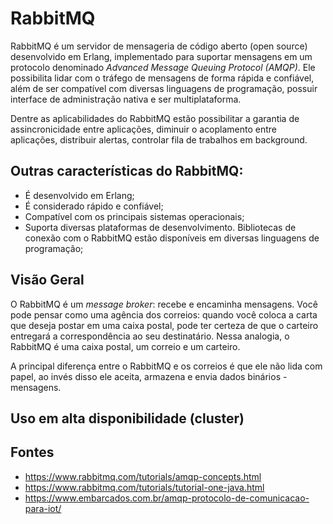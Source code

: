 # RabbitMQ

RabbitMQ é um servidor de mensageria de código aberto (open source) desenvolvido em Erlang, implementado para suportar mensagens em um protocolo denominado *Advanced Message Queuing Protocol (AMQP)*. Ele possibilita lidar com o tráfego de mensagens de forma rápida e confiável, além de ser compatível com diversas linguagens de programação, possuir interface de administração nativa e ser multiplataforma.

Dentre as aplicabilidades do RabbitMQ estão possibilitar a garantia de assincronicidade entre aplicações, diminuir o acoplamento entre aplicações, distribuir alertas, controlar fila de trabalhos em background.

## Outras características do RabbitMQ:

- É desenvolvido em Erlang;
- É considerado rápido e confiável;
- Compatível com os principais sistemas operacionais;
- Suporta diversas plataformas de desenvolvimento. Bibliotecas de conexão com o RabbitMQ estão disponíveis em diversas linguagens de programação;

## Visão Geral

O RabbitMQ é um *message broker*: recebe e encaminha mensagens. Você pode pensar como uma agência dos correios: quando você coloca a carta que deseja postar em uma caixa postal, pode ter certeza de que o carteiro entregará a correspondência ao seu destinatário. Nessa analogia, o RabbitMQ é uma caixa postal, um correio e um carteiro.

A principal diferença entre o RabbitMQ e os correios é que ele não lida com papel, ao invés disso ele aceita, armazena e envia dados binários - mensagens.

<!--

O *broker* é uma entidade que recebe mensagens de *publishers* - ou seja, clientes que produzem mensagens - e encaminha mensagens a *consumers*, que são clientes que recebem (consomem) mensagens. Assim, o AMQP é um protocolo bi-direcional onde um cliente pode enviar e receber mensagens de outros clientes através do broker.

Ao publicar uma mensagem, o cliente *publisher* encaminha esta mensagem a outra entidade denominada *exchange*, que de acordo com regras específicas (e programáveis!) denominadas *bindings* as encaminham para filas (*queues*) que, por sua vez, podem estar sendo consumidas por um outro cliente, o *consumer*. *Broker*, *publishers*, *consumers*, *exchanges*, *bindings* e *queues* são as palavras chaves para entender o funcionamento do protocolo. O AMQP é um grande canivete suíço: ele oferece uma grande variedade de regras que podem ser altamente personalizadas de acordo com a finalidade de nossa aplicação.

De forma simples e resumida, o funcionamento do AMQP pode ser comparado a um sistema de correios conforme mostra a figura abaixo: o cliente *Publisher* escreve uma mensagem e a encaminha para um *exchange*, que se assemelha a uma caixa de correio. A seguir, já no *broker* - que pode ser entendido como os Correios, por exemplo - esta mensagem é encaminhada de acordo com regras específicas (*bindings*) através de rotas a uma *queue*, que pode ser entendida como uma caixa postal, por exemplo. Finalmente, um cliente *Consumer* monitora a *queue* (caixa postal) para, então, ler a mensagem.

- Diagrama do Funcionamento do Exchange tipo Direto no AMQP.
 
![](../assets/02-amqp-structure.png)

Uma das principais características do AMQP é que o *publisher* jamais publica uma mensagem diretamente em uma fila. A mensagem sempre é encaminhada ao *exchange* que, de acordo com seu tipo e com as configurações especificadas através de *bindings*, a encaminha para determinada fila ou a descarta.

### Protocolo Programável (e Exchanges!)

Rotas, exchanges, filas e outras entidades podem ser programadas diretamente pelas aplicações (clientes). A função de administração do sistema passa a ser somente no sentido de criar regras de acesso e permissões para determinadas ações. Dessa forma, o AMQP 0-9-1 é um protocolo "programável", deixando boa parte das ações a cargo dos usuários/clientes.

Esse grande "canivete suíço" que é o AMQP 0-9-1 proporciona aos desenvolvedores grande liberdade ao desenvolver aplicações específicas e personalizáveis. No entanto, o esforço concentra-se em compreender as especificidades do protocolo, bem como a correta utilização de suas entidades.

Falaremos agora de uma dessas entidades, os Exchanges!

#### Por que é importante conhecer os Exchanges e seus tipos?

O exchange é uma entidade que recebe as mensagens que chegam ao broker vindas de aplicações clientes. Estas aplicações desconhecem a existência das filas. É através do *Exchange* que determinada mensagem é roteada para uma ou mais filas a partir de regras denominadas bindings. Há alguns tipos de *Exchanges* que implementam diferentes características de roteamento das mensagens recebidas. A saber, são tipos de *Exchanges*: Direct, Fanout, Topic e Headers. Além do tipo, outros parâmetros definem um Exchange: nome, durabilidade, auto-delete, argumentos, etc.

As mensagens que são publicadas no broker e as mensagens que são consumidas possuem um parâmetro chamado *routing key*, que no caso de filas que são atreladas a um *exchange*, também pode ser chamado de *binding key*. Este parâmetro nada mais é do que um identificador do caminho da mensagem e serve de base para armazenar corretamente as mensagens em filas. Este conceito ficará mais claro a seguir, quando apresentarmos o Exchange do tipo Direto (Direct) e do tipo Tópico (Topic).

#### Direct Exchange

O Exchange do tipo Direto entrega mensagens às filas de acordo com o *routing key* da mensagem. Isto é, se uma fila foi bounded (roteada) a um exchange com determinado *routing key (binding key)*, toda mensagem que chegar ao broker destinada a um exchange do tipo Direct com determinado routing key, será redirecionada à fila associada a este mesmo *routing key (binding key)*. Este tipo de exchange é utilizado principalmente para a distribuição de tarefas entre diversos consumidores.

- Diagrama do Funcionamento do Exchange tipo Direto.
![](../assets/02-amqp-diagrama-exchange-tipo-direto.png)

Supondo-se o caso de uma tarefa complexa que deseja-se distribuir entre diversos consumidores (workers, neste caso), a figura acima exibe o funcionamento do Exchange do tipo direto: a mensagem é enviada ao broker contendo uma operação a ser realizada em uma imagem e, de acordo com o routing key da mensagem, o exchange do tipo Direct encaminha a mensagem para as filas que estão atreladas (bounded) ao exchange com o mesmo routing key (também conhecido como binding key, no caso das filas).

#### Topic Exchange

O Exchange do tipo Tópico (Topic) é utilizado para comunicação no padrão publica/subscreve (publish/subscribe) e, assim, é utilizado para monitorar mensagens de acordo com padrões no routing key da mensagem, ou seja, o consumidor pode "escolher" que tipo de mensagem deseja receber e, simetricamente, quem publica a mensagem no Exchange indica um assunto/tópico - através do routing key - ao qual a mensagem se refere.

Como um exemplo de aplicação, suponha que gostaríamos de implementar um sistema de logs no qual os consumidores monitoram mensagens de log de diferentes origens/módulos (kernel do sistema, gerenciamento de usuários, rede) e de diferentes níveis (informação, alertas, erros). Cada mensagem gerada contém tanto a origem (kernel/users/network) como o nível do log (info/warning/error) representados como uma lista de dois elementos (poderiam ser mais!) separados por pontos (".") no routing key. Por exemplo, a mensagem que contém o routing key igual a "ker.info" representa uma mensagem de log gerada pelo kernel do sistema e representa um nível informacional.

Consumidores destas mensagens podem monitorar determinado routing key (ou binding key, uma vez que estão associadas a uma fila) e executar ações específicas. Por exemplo, o consumidor A, que é responsável pela saúde de todo o sistema, está interessado em monitorar todas as mensagens de log de erros, independente do módulo que gerou a mensagem. Outro consumidor (B, por exemplo) está interessado somente nas mensagens do módulo de gerenciamento de usuários (users) independente do nível (info/warning/error). Para tal roteamento das mensagens, o exchange do tipo Topic permite a utilização de caracteres especiais no binding key das filas associadas ao exchange. Por fim, o consumidor C está interessado em todas as mensagens de log. Assim:

- "\*" pode substituir uma palavra no binding key;
- "#" pode substituir uma ou mais palavras no binding key.

Para o consumidor A, este poderia consumir da fila com binding key igual a "\*.error", enquanto que o consumidor B consome de "users.\*" e o consumidor C de "\*.\*". Observe que o consumidor C poderia consumir também de "#", porém no primeiro caso ("\*.\*") o consumidor C receberia mensagens publicadas com exatamente duas palavras no routing key, enquanto que no segundo caso ("#") consumiria qualquer mensagem publicada no exchange, independente da quantidade de palavras no routing key. Vejamos alguns exemplos.

A figura a seguir exibe a representação do fluxo de uma mensagem de log do tipo "users.error". Neste caso, os consumidores A, B e C - associados às filas com bindings para "*.error", "users.*" e "*.*", respectivamente - recebem a mensagem de log com routing key "users.error", uma vez que os critérios para estes bindings são todos satisfeitos:

- Diagrama do Roteamento de uma Mensagem de Log "users.error" em um Topic Exchange.

![](../assets/02-diagrama-roteamento-mensagem-topic-exchange.png)

A figura a seguir representa o roteamento para uma mensagem com routing key igual a "users.info". Observe que, para este caso, o binding key da fila 1 não é satisfeito e, portanto, a mensagem não é entregue ao consumidor A:

- Diagrama do Roteamento de uma Mensagem de Log “users.info” em um Topic Exchange.

![](../assets/02-dagrama-roteamento-mensagem-topic-exchange-error.png)

Finalmente, a figura a seguir exibe o roteamento para uma mensagem com routing key igual a "kern.warning". Observe que somente o Consumidor C recebe a mensagem, uma vez que é o único consumidor da fila que possui um binding compatível com a mensagem.

- Diagrama do Roteamento de uma Mensagem de Log "kern.warning" em um Topic Exchange.

![](../assets/02-diagrama-roteamento-mensagem-topic-exchange-errors.png)

Com esta breve introdução, pudemos ver um pouco do funcionamento do AMQP 0-9-1. O roteamento das mensagens, a criação de filas atreladas a determinado exchange de acordo com regras (bindings), a definição do tipo do exchange e até mesmo a criação de um exchange podem ser realizados pelos clientes. Assim, confirmando o que já dissemos, o AMQP 0-9-1 é um protocolo que possibilita bastante personalização através do lado das aplicações.


### Resumo

*Produzir* significa nada mais que enviar. Um programa que envia mensagens é um *produtor*:

![Producer](../assets/02-producer.png)

Uma *fila* (queue) é o nome de uma caixa postal que vive no RabbitMQ. Embora as mensagens fluam pelo RabbitMQ e suas aplicações, elas só podem ser armazenadas em uma fila. Uma fila só é limitada pelos limites de memória e disco do host, é essencialmente um grande buffer de mensagem. Muitos *produtores* podem enviar mensagens para uma fila e muitos *consumidores* podem tentar receber dados de uma fila. É assim que representamos uma fila:

![Queue](../assets/02-queue.png)

*Consumir* tem um significado semelhante ao receber. Um consumidor é um programa que espera principalmente receber mensagens:

![Consumer](../assets/02-consumer.png)

Observe que o produtor, o consumidor e o broker não precisam residir no mesmo host; na verdade, na maioria das aplicações eles não residem. Uma aplicação pode ser produtora e consumidora também.

No diagrama abaixo, "P" é nosso produtor e "C" é nosso consumidor. A caixa no meio é uma fila - um buffer de mensagem que o RabbitMQ mantém para o consumidor.

![Diagram](../assets/02-python-one.png)

-->

<!--

-----------------------------------------

https://www.rabbitmq.com/install-windows-manual.html

docker run --hostname my-rabbit --name some-rabbit rabbitmq:3

"Olá Mundo"
(usando o cliente Java)
Nesta parte do tutorial, vamos escrever dois programas em Java; um produtor que envia uma única mensagem e um consumidor que recebe mensagens e as imprime. Vamos passar alguns detalhes na API Java, concentrando-nos nesta coisa muito simples apenas para começar. É um "Hello World" de mensagens.

(P) -> [|||] -> (C)
A biblioteca cliente Java
O RabbitMQ fala vários protocolos. Este tutorial usa o AMQP 0-9-1, que é um protocolo aberto de uso geral para mensagens. Existem vários clientes para o RabbitMQ em muitos idiomas diferentes. Usaremos o cliente Java fornecido pelo RabbitMQ.

Baixe a biblioteca cliente e suas dependências (SLF4J API e SLF4J Simple). Copie esses arquivos em seu diretório de trabalho, junto aos arquivos Java dos tutoriais.

Observe que o SLF4J Simple é suficiente para tutoriais, mas você deve usar uma biblioteca de registro completa como o Logback em produção.

(O cliente RabbitMQ Java também está no repositório central do Maven, com o groupId com.rabbitmq e o artifactId amqp-client.)

Agora temos o cliente Java e suas dependências, podemos escrever algum código.

Envio
(P) -> [|||]
Vamos ligar para o nosso editor de mensagens (remetente) Enviar e nossa mensagem consumidor (receptor) Recv. O editor se conectará ao RabbitMQ, enviará uma única mensagem e sairá.

Em Send.java, precisamos de algumas classes importadas:

import com.rabbitmq.client.ConnectionFactory;
import com.rabbitmq.client.Connection;
import com.rabbitmq.client.Channel;
Configure a classe e nomeie a fila:

public class Enviar {
  sequência final privada estática QUEUE_NAME = "olá";
  public static void main (String [] argv) gera exceção {
      ...
  }
}
então podemos criar uma conexão com o servidor:

ConnectionFactory factory = novo ConnectionFactory ();
factory.setHost ("localhost");
tente (Connection connection = factory.newConnection ();
     Canal canal = connection.createChannel ()) {

}
A conexão abstrai a conexão do soquete e cuida da negociação e autenticação da versão do protocolo e assim por diante. Aqui nos conectamos a um corretor na máquina local - daí o localhost. Se quiséssemos nos conectar a um corretor em uma máquina diferente, nós simplesmente especificaríamos seu nome ou endereço IP aqui.

Em seguida, criamos um canal, que é onde reside a maior parte da API para fazer as coisas. Note que podemos usar uma instrução try-with-resources porque Connection e Channel implementam java.io.Closeable. Dessa forma, não precisamos fechá-los explicitamente em nosso código.

Para enviar, devemos declarar uma fila para nós enviarmos para; então podemos publicar uma mensagem na fila, tudo isso na declaração try-with-resources:

channel.queueDeclare (QUEUE_NAME, false, false, false, null);
String message = "Olá mundo!";
channel.basicPublish ("", QUEUE_NAME, null, message.getBytes ());
System.out.println ("[x] Enviados" "+ mensagem +" '");
Declarar uma fila é idempotente - ela só será criada se já não existir. O conteúdo da mensagem é uma matriz de bytes, para que você possa codificar o que quiser.

Aqui está toda a classe Send.java.

Envio não funciona!
Se esta é sua primeira vez usando RabbitMQ e você não vê o "Enviado"

-->

## Uso em alta disponibilidade (cluster)

## Fontes
- https://www.rabbitmq.com/tutorials/amqp-concepts.html
- https://www.rabbitmq.com/tutorials/tutorial-one-java.html
- https://www.embarcados.com.br/amqp-protocolo-de-comunicacao-para-iot/

<!--
http://localhost:15672/#/ guest/guest
https://www.cloudamqp.com/docs/usecases.html
https://spring.io/understanding/AMQP
https://grokonez.com/spring-framework/spring-amqp/rabbitmq-sendreceive-java-object-messages-spring-rabbitmq-springboot
-->
